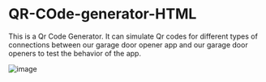 # QR-COde-generator-HTML

This is a Qr Code Generator. 
It can simulate Qr codes for different types of connections between our garage door opener app and our garage door openers to test the behavior of the app.

![image](https://user-images.githubusercontent.com/28901069/180406053-c7806707-84e4-4664-85f9-4200afb843fa.png)
